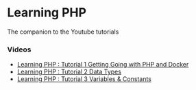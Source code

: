 # Learning PHP

The companion to the Youtube tutorials

### Videos

- [Learning PHP : Tutorial 1 Getting Going with PHP and Docker](https://www.youtube.com/watch?v=8SddXBkP200)
- [Learning PHP : Tutorial 2 Data Types](https://www.youtube.com/watch?v=Krsw96XqElE)
- [Learning PHP : Tutorial 3 Variables & Constants](https://www.youtube.com/watch?v=pOIbapbem58)
